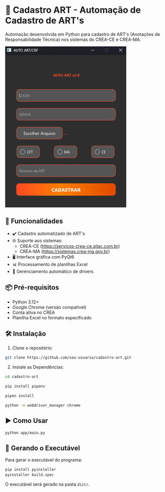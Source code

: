 # 📝 Cadastro ART - Automação de Cadastro de ART's

Automação desenvolvida em Python para cadastro de ART's (Anotações de Responsabilidade Técnica) nos sistemas do CREA-CE e CREA-MA.

![Screenshot da Interface](docs/interface_screenshot.png)

## 🚀 Funcionalidades

- ✔️ Cadastro automatizado de ART's
- 🌐 Suporte aos sistemas:
  - CREA-CE (https://servicos-crea-ce.sitac.com.br)
  - CREA-MA (https://sistemas.crea-ma.gov.br)
- 🖥️ Interface gráfica com PyQt6
- 📊 Processamento de planilhas Excel
- 🔄 Gerenciamento automático de drivers

## 📦 Pré-requisitos

- Python 3.12+
- Google Chrome (versão compatível)
- Conta ativa no CREA
- Planilha Excel no formato especificado

## 🛠️ Instalação

1. Clone o repositório:

```bash
git clone https://github.com/seu-usuario/cadastro-art.git
```

2. Instale as Dependências:

```bash
cd cadastro-art
```

```bash
pip install pipenv
```

```bash
pipen install
```

```bash
python -m webdriver_manager chrome
```

## ▶️ Como Usar

```bash
python app/main.py
```

## 🔧 Gerando o Executável

Para gerar o executável do programa:

```bash
pip install pyinstaller
pyinstaller build.spec
```

O executável será gerado na pasta `dist/`.
